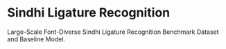 # Sindhi Ligature Recognition
Large-Scale Font-Diverse Sindhi Ligature Recognition Benchmark Dataset and Baseline Model.
